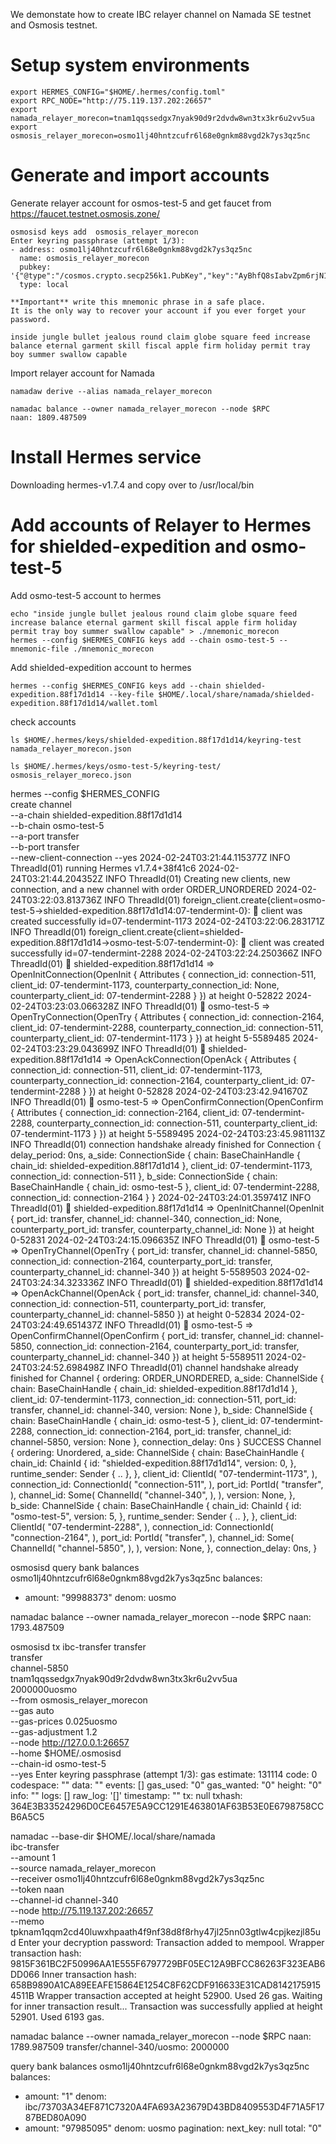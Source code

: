 We demonstate how to create IBC relayer channel on Namada SE testnet and Osmosis testnet.   

# Setup system environments
```
export HERMES_CONFIG="$HOME/.hermes/config.toml"  
export RPC_NODE="http://75.119.137.202:26657"  
export namada_relayer_morecon=tnam1qqssedgx7nyak90d9r2dvdw8wn3tx3kr6u2vv5ua
export osmosis_relayer_morecon=osmo1lj40hntzcufr6l68e0gnkm88vgd2k7ys3qz5nc
```

# Generate and import accounts 
Generate relayer account for osmos-test-5 and get faucet from https://faucet.testnet.osmosis.zone/
```
osmosisd keys add  osmosis_relayer_morecon
Enter keyring passphrase (attempt 1/3):
- address: osmo1lj40hntzcufr6l68e0gnkm88vgd2k7ys3qz5nc
  name: osmosis_relayer_morecon
  pubkey: '{"@type":"/cosmos.crypto.secp256k1.PubKey","key":"AyBhfQ8sIabvZpm6rjN1xX/6f6q1+JFTtNdYGk9gN5qd"}'
  type: local

**Important** write this mnemonic phrase in a safe place.
It is the only way to recover your account if you ever forget your password.

inside jungle bullet jealous round claim globe square feed increase balance eternal garment skill fiscal apple firm holiday permit tray boy summer swallow capable
```
Import relayer account for Namada
```
namadaw derive --alias namada_relayer_morecon

namadac balance --owner namada_relayer_morecon --node $RPC
naan: 1809.487509
```

# Install Hermes service
Downloading hermes-v1.7.4 and copy over to /usr/local/bin  

# Add accounts of Relayer to Hermes for shielded-expedition and osmo-test-5
Add osmo-test-5 account to hermes
```
echo "inside jungle bullet jealous round claim globe square feed increase balance eternal garment skill fiscal apple firm holiday permit tray boy summer swallow capable" > ./mnemonic_morecon
hermes --config $HERMES_CONFIG keys add --chain osmo-test-5 --mnemonic-file ./mnemonic_morecon
```
Add shielded-expedition account to hermes
```
hermes --config $HERMES_CONFIG keys add --chain shielded-expedition.88f17d1d14 --key-file $HOME/.local/share/namada/shielded-expedition.88f17d1d14/wallet.toml 
```
check accounts
```
ls $HOME/.hermes/keys/shielded-expedition.88f17d1d14/keyring-test
namada_relayer_morecon.json

ls $HOME/.hermes/keys/osmo-test-5/keyring-test/
osmosis_relayer_moreco.json
```
hermes --config $HERMES_CONFIG \
  create channel \
  --a-chain shielded-expedition.88f17d1d14 \
  --b-chain osmo-test-5 \
  --a-port transfer \
  --b-port transfer \
  --new-client-connection --yes
2024-02-24T03:21:44.115377Z  INFO ThreadId(01) running Hermes v1.7.4+38f41c6
2024-02-24T03:21:44.204352Z  INFO ThreadId(01) Creating new clients, new connection, and a new channel with order ORDER_UNORDERED
2024-02-24T03:22:03.813736Z  INFO ThreadId(01) foreign_client.create{client=osmo-test-5->shielded-expedition.88f17d1d14:07-tendermint-0}: 🍭 client was created successfully id=07-tendermint-1173
2024-02-24T03:22:06.283171Z  INFO ThreadId(01) foreign_client.create{client=shielded-expedition.88f17d1d14->osmo-test-5:07-tendermint-0}: 🍭 client was created successfully id=07-tendermint-2288
2024-02-24T03:22:24.250366Z  INFO ThreadId(01) 🥂 shielded-expedition.88f17d1d14 => OpenInitConnection(OpenInit { Attributes { connection_id: connection-511, client_id: 07-tendermint-1173, counterparty_connection_id: None, counterparty_client_id: 07-tendermint-2288 } }) at height 0-52822
2024-02-24T03:23:03.066328Z  INFO ThreadId(01) 🥂 osmo-test-5 => OpenTryConnection(OpenTry { Attributes { connection_id: connection-2164, client_id: 07-tendermint-2288, counterparty_connection_id: connection-511, counterparty_client_id: 07-tendermint-1173 } }) at height 5-5589485
2024-02-24T03:23:29.043699Z  INFO ThreadId(01) 🥂 shielded-expedition.88f17d1d14 => OpenAckConnection(OpenAck { Attributes { connection_id: connection-511, client_id: 07-tendermint-1173, counterparty_connection_id: connection-2164, counterparty_client_id: 07-tendermint-2288 } }) at height 0-52828
2024-02-24T03:23:42.941670Z  INFO ThreadId(01) 🥂 osmo-test-5 => OpenConfirmConnection(OpenConfirm { Attributes { connection_id: connection-2164, client_id: 07-tendermint-2288, counterparty_connection_id: connection-511, counterparty_client_id: 07-tendermint-1173 } }) at height 5-5589495
2024-02-24T03:23:45.981113Z  INFO ThreadId(01) connection handshake already finished for Connection { delay_period: 0ns, a_side: ConnectionSide { chain: BaseChainHandle { chain_id: shielded-expedition.88f17d1d14 }, client_id: 07-tendermint-1173, connection_id: connection-511 }, b_side: ConnectionSide { chain: BaseChainHandle { chain_id: osmo-test-5 }, client_id: 07-tendermint-2288, connection_id: connection-2164 } }
2024-02-24T03:24:01.359741Z  INFO ThreadId(01) 🎊  shielded-expedition.88f17d1d14 => OpenInitChannel(OpenInit { port_id: transfer, channel_id: channel-340, connection_id: None, counterparty_port_id: transfer, counterparty_channel_id: None }) at height 0-52831
2024-02-24T03:24:15.096635Z  INFO ThreadId(01) 🎊  osmo-test-5 => OpenTryChannel(OpenTry { port_id: transfer, channel_id: channel-5850, connection_id: connection-2164, counterparty_port_id: transfer, counterparty_channel_id: channel-340 }) at height 5-5589503
2024-02-24T03:24:34.323336Z  INFO ThreadId(01) 🎊  shielded-expedition.88f17d1d14 => OpenAckChannel(OpenAck { port_id: transfer, channel_id: channel-340, connection_id: connection-511, counterparty_port_id: transfer, counterparty_channel_id: channel-5850 }) at height 0-52834
2024-02-24T03:24:49.651437Z  INFO ThreadId(01) 🎊  osmo-test-5 => OpenConfirmChannel(OpenConfirm { port_id: transfer, channel_id: channel-5850, connection_id: connection-2164, counterparty_port_id: transfer, counterparty_channel_id: channel-340 }) at height 5-5589511
2024-02-24T03:24:52.698498Z  INFO ThreadId(01) channel handshake already finished for Channel { ordering: ORDER_UNORDERED, a_side: ChannelSide { chain: BaseChainHandle { chain_id: shielded-expedition.88f17d1d14 }, client_id: 07-tendermint-1173, connection_id: connection-511, port_id: transfer, channel_id: channel-340, version: None }, b_side: ChannelSide { chain: BaseChainHandle { chain_id: osmo-test-5 }, client_id: 07-tendermint-2288, connection_id: connection-2164, port_id: transfer, channel_id: channel-5850, version: None }, connection_delay: 0ns }
SUCCESS Channel {
    ordering: Unordered,
    a_side: ChannelSide {
        chain: BaseChainHandle {
            chain_id: ChainId {
                id: "shielded-expedition.88f17d1d14",
                version: 0,
            },
            runtime_sender: Sender { .. },
        },
        client_id: ClientId(
            "07-tendermint-1173",
        ),
        connection_id: ConnectionId(
            "connection-511",
        ),
        port_id: PortId(
            "transfer",
        ),
        channel_id: Some(
            ChannelId(
                "channel-340",
            ),
        ),
        version: None,
    },
    b_side: ChannelSide {
        chain: BaseChainHandle {
            chain_id: ChainId {
                id: "osmo-test-5",
                version: 5,
            },
            runtime_sender: Sender { .. },
        },
        client_id: ClientId(
            "07-tendermint-2288",
        ),
        connection_id: ConnectionId(
            "connection-2164",
        ),
        port_id: PortId(
            "transfer",
        ),
        channel_id: Some(
            ChannelId(
                "channel-5850",
            ),
        ),
        version: None,
    },
    connection_delay: 0ns,
}

osmosisd query bank balances osmo1lj40hntzcufr6l68e0gnkm88vgd2k7ys3qz5nc
balances:
- amount: "99988373"
  denom: uosmo

namadac balance --owner namada_relayer_morecon --node $RPC
naan: 1793.487509

osmosisd tx ibc-transfer transfer \
  transfer \
  channel-5850 \
  tnam1qqssedgx7nyak90d9r2dvdw8wn3tx3kr6u2vv5ua \
  2000000uosmo \
  --from osmosis_relayer_morecon \
  --gas auto \
  --gas-prices 0.025uosmo \
  --gas-adjustment 1.2 \
  --node http://127.0.0.1:26657 \
  --home $HOME/.osmosisd \
  --chain-id osmo-test-5 \
  --yes
Enter keyring passphrase (attempt 1/3):
gas estimate: 131114
code: 0
codespace: ""
data: ""
events: []
gas_used: "0"
gas_wanted: "0"
height: "0"
info: ""
logs: []
raw_log: '[]'
timestamp: ""
tx: null
txhash: 364E3B33524296D0CE6457E5A9CC1291E463801AF63B53E0E6798758CCB6A5C5

namadac --base-dir $HOME/.local/share/namada \
    ibc-transfer \
    --amount 1 \
    --source namada_relayer_morecon \
    --receiver osmo1lj40hntzcufr6l68e0gnkm88vgd2k7ys3qz5nc \
    --token naan \
    --channel-id channel-340 \
    --node http://75.119.137.202:26657 \
    --memo tpknam1qqm2cd40luwxhpaath4f9nf38d8f8rhy47jl25nn03gtlw4cpjkezjl85ud
Enter your decryption password: 
Transaction added to mempool.
Wrapper transaction hash: 9815F361BC2F50996AA1E555F6797729BF05EC12A9BFCC86263F323EAB6DD066
Inner transaction hash: 658B9890A1CA89EEAFE15864E1254C8F62CDF916633E31CAD81421759154511B
Wrapper transaction accepted at height 52900. Used 26 gas.
Waiting for inner transaction result...
Transaction was successfully applied at height 52901. Used 6193 gas.

namadac balance --owner namada_relayer_morecon --node $RPC
naan: 1789.987509
transfer/channel-340/uosmo: 2000000

query bank balances osmo1lj40hntzcufr6l68e0gnkm88vgd2k7ys3qz5nc
balances:
- amount: "1"
  denom: ibc/73703A34EF871C7320A4FA693A23679D43BD8409553D4F71A5F1787BED80A090
- amount: "97985095"
  denom: uosmo
pagination:
  next_key: null
  total: "0"


